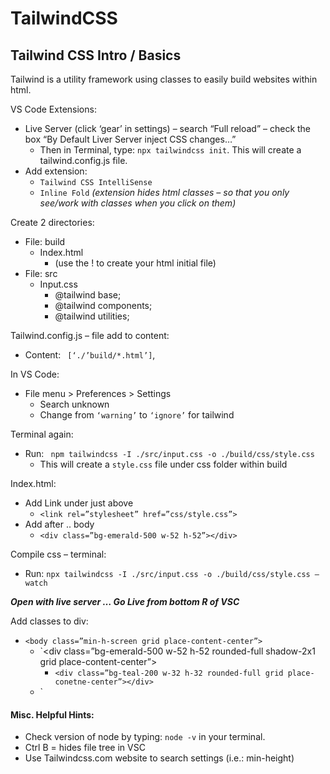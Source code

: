 # TailwindCSS

## Tailwind CSS Intro / Basics

Tailwind is a utility framework using classes to easily build websites within html.

VS Code Extensions:

- Live Server (click ‘gear’ in settings) – search “Full reload” – check the box “By Default Liver Server inject CSS changes…”
  - Then in Terminal, type: `npx tailwindcss init`. This will create a tailwind.config.js file.
- Add extension:
  - `Tailwind CSS IntelliSense`
  - `Inline Fold` _(extension hides html classes – so that you only see/work with classes when you click on them)_

Create 2 directories:

- File: build
  - Index.html
    - (use the ! to create your html initial file)
- File: src
  - Input.css
    - @tailwind base;
    - @tailwind components;
    - @tailwind utilities;

Tailwind.config.js – file add to content:

- Content: ` [‘./’build/*.html’]`,

In VS Code:

- File menu > Preferences > Settings
  - Search unknown
  - Change from `‘warning’` to `‘ignore’` for tailwind

Terminal again:

- Run: ` npm tailwindcss -I ./src/input.css -o ./build/css/style.css`
  - This will create a `style.css` file under css folder within build

Index.html:

- Add Link under <head> just above </head>
  - `<link rel=”stylesheet” href=”css/style.css”>`
- Add after </head> .. body
  - `<div class=”bg-emerald-500 w-52 h-52”></div>`

Compile css – terminal:

- Run: `npx tailwindcss -I ./src/input.css -o ./build/css/style.css –watch`

**_Open with live server … Go Live from bottom R of VSC_**

Add classes to div:

- `<body class=”min-h-screen grid place-content-center”>`
  - `<div class=”bg-emerald-500 w-52 h-52 rounded-full shadow-2x1 grid place-content-center”>
    - `<div class=”bg-teal-200 w-32 h-32 rounded-full grid place-conetne-center”></div>`
  - </div>`

#### Misc. Helpful Hints:

- Check version of node by typing: `node -v` in your terminal.
- Ctrl B = hides file tree in VSC
- Use Tailwindcss.com website to search settings (i.e.: min-height)
